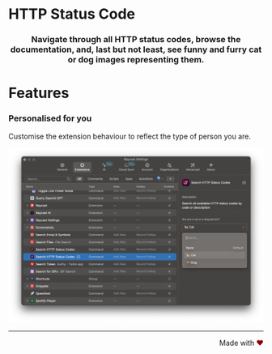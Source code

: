 # HTTP Status Code

<h3 style="text-align: center">
  Navigate through all HTTP status codes, browse the documentation, and, last but not least, see funny and furry cat or dog images representing them.
</h3>

# Features

### Personalised for you

Customise the extension behaviour to reflect the type of person you are.

![Config View](assets/config.png)

---

<p style="text-align: right">
  Made with <span style="color: darkred">♥</span>
</p>
